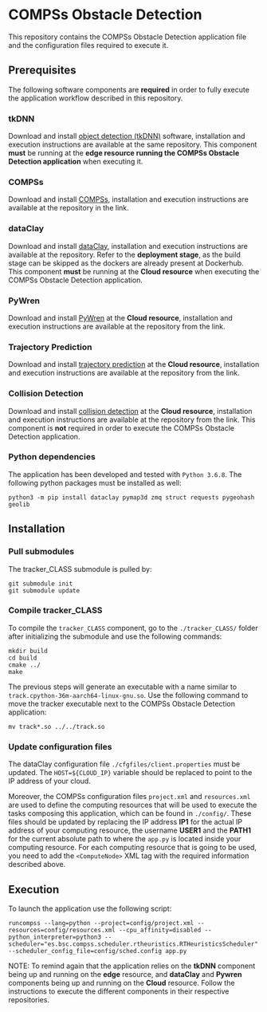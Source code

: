 # COMPSs Obstacle Detection 

This repository contains the COMPSs Obstacle Detection application file and the configuration files required to execute it.


## Prerequisites

The following software components are **required** in order to fully execute the application workflow described in this repository.


### tkDNN

Download and install [object detection (tkDNN)](https://github.com/class-euproject/class-edge/tree/bsc) software, installation and execution instructions are available at the same repository. This component **must** be running at the **edge resource running the COMPSs Obstacle Detection application** when executing it.

<!-- TODO: add deduplicator-->

### COMPSs

Download and install [COMPSs](https://github.com/class-euproject/compss/tree/ppc/ilp-cloudprovider-merge), installation and execution instructions are available at the repository in the link.


### dataClay

Download and install [dataClay](https://github.com/class-euproject/dataclay-class), installation and execution instructions are available at the repository. Refer to the **deployment stage**, as the build stage can be skipped as the dockers are already present at Dockerhub. This component **must** be running at the **Cloud resource** when executing the COMPSs Obstacle Detection application.


### PyWren

Download and install [PyWren](https://github.com/class-euproject/pywren-ibm-cloud.git) at the **Cloud resource**, installation and execution instructions are available at the repository from the link.


### Trajectory Prediction

Download and install [trajectory prediction](https://github.com/class-euproject/trajectory-prediction) at the **Cloud resource**, installation and execution instructions are available at the repository from the link.


### Collision Detection

Download and install [collision detection](https://github.com/class-euproject/collision-detection) at the **Cloud resource**, installation and execution instructions are available at the repository from the link. This component is **not** required in order to execute the COMPSs Obstacle Detection application.


### Python dependencies

The application has been developed and tested with `Python 3.6.8`. The following python packages must be installed as well:

```
python3 -m pip install dataclay pymap3d zmq struct requests pygeohash geolib
```


## Installation

### Pull submodules

The tracker\_CLASS submodule is pulled by:

```
git submodule init
git submodule update
```

### Compile tracker\_CLASS

To compile the `tracker_CLASS` component, go to the `./tracker_CLASS/` folder after initializing the submodule and use the following commands:

```
mkdir build
cd build
cmake ../
make
```

The previous steps will generate an executable with a name similar to `track.cpython-36m-aarch64-linux-gnu.so`. Use the following command to move the tracker executable next to the COMPSs Obstacle Detection application:

```
mv track*.so ../../track.so
```


### Update configuration files

The dataClay configuration file `./cfgfiles/client.properties` must be updated. The `HOST=${CLOUD_IP}` variable should be replaced to point to the IP address of your cloud.

Moreover, the COMPSs configuration files `project.xml` and `resources.xml` are used to define the computing resources that will be used to execute the tasks composing this application, which can be found in `./config/`. These files should be updated by replacing the IP address **IP1** for the actual IP address of your computing resource, the username **USER1** and the **PATH1** for the current absolute path to where the `app.py` is located inside your computing resource. For each computing resource that is going to be used, you need to add the `<ComputeNode>` XML tag with the required information described above.


## Execution 

To launch the application use the following script:

```
runcompss --lang=python --project=config/project.xml --resources=config/resources.xml --cpu_affinity=disabled --python_interpreter=python3 --scheduler="es.bsc.compss.scheduler.rtheuristics.RTHeuristicsScheduler" --scheduler_config_file=config/sched.config app.py
```

NOTE: To remind again that the application relies on the **tkDNN** component being up and running on the **edge** resource, and **dataClay** and **Pywren** components being up and running on the **Cloud** resource. Follow the instructions to execute the different components in their respective repositories.
